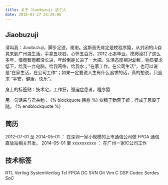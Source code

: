 ```yaml
---
title: 关于 Jiaobuzuji 这个人
date: 2018-01-27 23:28:05
---
```


## Jiaobuzuji
请叫我：Jiaobuzuji，脚步足迹，谢谢。这斯首先肯定是枚程序猿，从封闭的山旮旯来到广州混生活，手拿五块钱，心怀五百万。2012 [小本](http://www.gdut.edu.cn/)毕业，摸爬滚打了这么多年，情商智商都没长进，年龄倒是长进了一大把。生活态度相对幼稚，物质要求低下，给我一台电脑，给我网络，给我水；”在家工作，在公司生活“，也可以说是”在家生活，在公司工作“；如果一定要说人生有什么追求的话，真的想说，只追求 “平安，健康，快乐”。

身上的标签贴：技术宅，工作狂，强迫症患者，程序猿

用一句话来与君共勉：
{% blockquote 韩愈 %}
业精于勤荒于嬉；行成于思毁于随。
{% endblockquote %}

## 简历
2012-07-01 至 2014-05-01 ： 在深圳一家小规模的上市通信公司做 FPGA 通信直放站相关开发。
2014-05-01 至 xxxxxxxxxx ： 在广州一家IC公司工作

## 技术标签
RTL Verilog SystemVerilog Tcl FPGA DC SVN Git Vim C DSP Codec Serdes SoC
